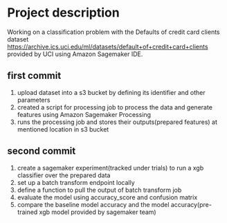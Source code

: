 # Project description
Working on a classification problem with the Defaults of credit card clients dataset https://archive.ics.uci.edu/ml/datasets/default+of+credit+card+clients
provided by UCI using Amazon Sagemaker IDE.

## first commit 
1. upload dataset into a s3 bucket by defining its identifier and other parameters
2. created a script for processing job to process the data and generate features using Amazon Sagemaker Processing
3. runs the processing job and stores their outputs(prepared features) at mentioned location in s3 bucket

## second commit
1. create a sagemaker experiment(tracked under trials) to run a xgb classifier over the prepared data
2. set up a batch transform endpoint locally
3. define a function to pull the output of batch transform job
4. evaluate the model using accuracy_score and confusion matrix
5. compare the baseline model accuracy and the model accuracy(pre-trained xgb model provided by sagemaker team)
